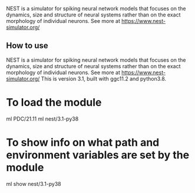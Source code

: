 NEST is a simulator for spiking neural network models that focuses on the dynamics, size and structure of neural systems rather than on the exact morphology of individual neurons.
See more at https://www.nest-simulator.org/


## How to use

NEST is a simulator for spiking neural network models that focuses on the dynamics, size and structure of neural systems rather than on the exact morphology of individual neurons.
See more at https://www.nest-simulator.org/
This is version 3.1, built with ggc11.2 and python3.8.
# To load the module
ml PDC/21.11
ml nest/3.1-py38
# To show info on what path and environment variables are set by the module
ml show nest/3.1-py38
